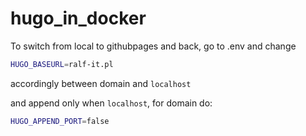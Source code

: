 # hugo_in_docker

To switch from local to githubpages and back, go to .env and change 

```sh
HUGO_BASEURL=ralf-it.pl
```

accordingly between domain and `localhost`

and append only when `localhost`, for domain do:

```sh
HUGO_APPEND_PORT=false
```
